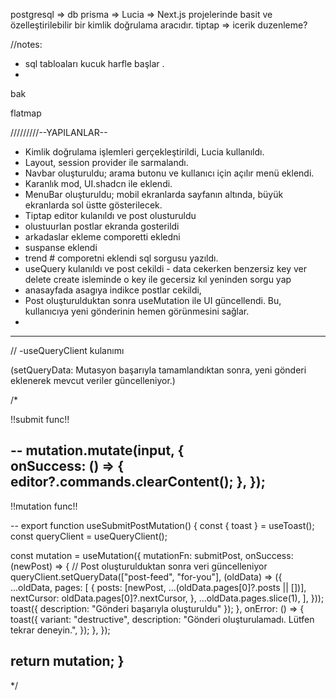 


postgresql   =>   db 
prisma   => 
Lucia   =>  Next.js projelerinde basit ve özelleştirilebilir bir kimlik doğrulama aracıdır.
tiptap  => icerik duzenleme?








//notes: 

* sql tabloaları kucuk harfle başlar .
* 





bak

flatmap

/////////--YAPILANLAR--


- Kimlik doğrulama işlemleri gerçekleştirildi, Lucia kullanıldı.
- Layout, session provider ile sarmalandı.
- Navbar oluşturuldu; arama butonu ve kullanıcı için açılır menü eklendi.
- Karanlık mod, UI.shadcn ile eklendi.
- MenuBar oluşturuldu; mobil ekranlarda sayfanın altında, büyük ekranlarda sol üstte gösterilecek.
- Tiptap  editor kulanıldı ve post olusturuldu
- olustuurlan postlar ekranda gosterildi
- arkadaslar ekleme comporetti ekledni
- suspanse eklendi 
- trend # comporetni eklendi sql sorgusu yazıldı.
- useQuery kulanıldı ve post cekildi - data cekerken benzersiz key ver  delete create isleminde o key ile gecersiz kıl yeninden sorgu yap
- anasayfada asagıya indikce postlar  cekildi, 
- Post oluşturulduktan sonra useMutation ile UI güncellendi. Bu, kullanıcıya yeni gönderinin hemen görünmesini sağlar.
- 









-----------------------------------------------------------------------------------------------------------------------------
// -useQueryClient  kulanımı 

(setQueryData: Mutasyon başarıyla tamamlandıktan sonra, yeni gönderi eklenerek mevcut veriler güncelleniyor.)

/*


!!submit func!!

--
 mutation.mutate(input, {  
      onSuccess: () => {
        editor?.commands.clearContent();
      },
    });
--

!!mutation func!!

--
export function useSubmitPostMutation() {
  const { toast } = useToast();
  const queryClient = useQueryClient();

  const mutation = useMutation({
    mutationFn: submitPost,
    onSuccess: (newPost) => {
      // Post oluşturulduktan sonra veri güncelleniyor
      queryClient.setQueryData(["post-feed", "for-you"], (oldData) => ({
        ...oldData,
        pages: [
          {
            posts: [newPost, ...(oldData.pages[0]?.posts || [])],
            nextCursor: oldData.pages[0]?.nextCursor,
          },
          ...oldData.pages.slice(1),
        ],
      }));
      toast({ description: "Gönderi başarıyla oluşturuldu" });
    },
    onError: () => {
      toast({
        variant: "destructive",
        description: "Gönderi oluşturulamadı. Lütfen tekrar deneyin.",
      });
    },
  });

  return mutation;
}
--

*/

